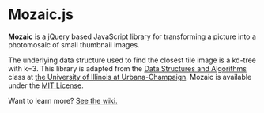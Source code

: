 # Mozaic.js

**Mozaic** is a jQuery based JavaScript library for transforming a picture into a photomosaic of small thumbnail images.

The underlying data structure used to find the closest tile image is a kd-tree with k=3. This library is adapted from the [Data Structures and Algorithms](https://wiki.engr.illinois.edu/display/cs225/MP+6) class at [the University of Illinois at Urbana-Champaign](http://www.illinois.edu). Mozaic is available under the [MIT License](/efekarakus/mozaic/blob/master/LICENSE).


Want to learn more? [See the wiki.](/efekarakus/mozaic/wiki)